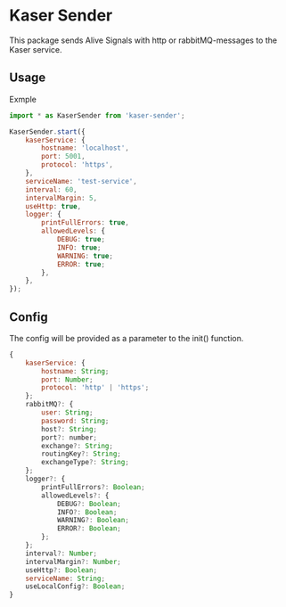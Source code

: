 # Kaser Sender

This package sends Alive Signals with http or rabbitMQ-messages to the Kaser service.

## Usage

Exmple

```javascript
import * as KaserSender from 'kaser-sender';

KaserSender.start({
    kaserService: {
        hostname: 'localhost',
        port: 5001,
        protocol: 'https',
    },
    serviceName: 'test-service',
    interval: 60,
    intervalMargin: 5,
    useHttp: true,
    logger: {
        printFullErrors: true,
        allowedLevels: {
            DEBUG: true;
            INFO: true;
            WARNING: true;
            ERROR: true;
        },
    },
});
```

## Config

The config will be provided as a parameter to the init() function.

```javascript
{
    kaserService: {
        hostname: String;
        port: Number;
        protocol: 'http' | 'https';
    };
    rabbitMQ?: {
        user: String;
        password: String;
        host?: String;
        port?: number;
        exchange?: String;
        routingKey?: String;
        exchangeType?: String;
    };
    logger?: {
        printFullErrors?: Boolean;
        allowedLevels?: {
            DEBUG?: Boolean;
            INFO?: Boolean;
            WARNING?: Boolean;
            ERROR?: Boolean;
        };
    };
    interval?: Number;
    intervalMargin?: Number;
    useHttp?: Boolean;
    serviceName: String;
    useLocalConfig?: Boolean;
}
```
